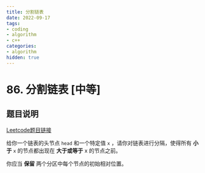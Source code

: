 ```yaml
---
title: 分割链表
date: 2022-09-17
tags:
- coding
- algorithm
- c++
categories:
- algorithm
hidden: true
---
```




# 86. 分割链表 [中等]



## 题目说明

[Leetcode题目链接](https://leetcode-cn.com/problems/partition-list/)



给你一个链表的头节点 `head` 和一个特定值 `x` ，请你对链表进行分隔，使得所有 **小于** `x` 的节点都出现在 **大于或等于** x 的节点之前。

你应当 **保留** 两个分区中每个节点的初始相对位置。


